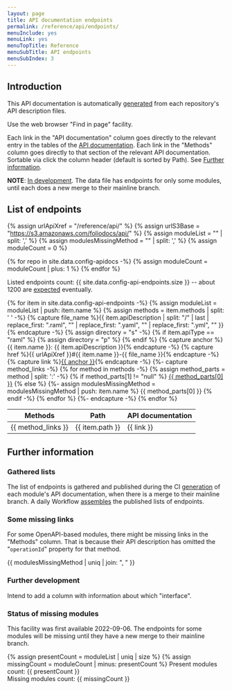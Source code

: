 ```yaml
---
layout: page
title: API documentation endpoints
permalink: /reference/api/endpoints/
menuInclude: yes
menuLink: yes
menuTopTitle: Reference
menuSubTitle: API endpoints
menuSubIndex: 3
---
```


## Introduction

This API documentation is automatically [generated](#gathered-lists) from each repository's API description files.

Use the web browser "Find in page" facility.

Each link in the "API documentation" column goes directly to the relevant entry in the tables of the [API documentation](/reference/api/).
Each link in the "Methods" column goes directly to that section of the relevant API documentation.
Sortable via click the column header (default is sorted by Path).
See [Further information](#further-information).

**NOTE**: [In development](#further-information). The data file has endpoints for only some modules, until each does a new merge to their mainline branch.

## List of endpoints

{% assign urlApiXref = "/reference/api/" %}
{% assign urlS3Base = "https://s3.amazonaws.com/foliodocs/api/" %}
{% assign moduleList = "" | split: ',' %}
{% assign modulesMissingMethod = "" | split: ',' %}
{% assign moduleCount = 0 %}

{% for repo in site.data.config-apidocs -%}
  {% assign moduleCount = moduleCount | plus: 1 %}
{% endfor %}

Listed endpoints count: {{ site.data.config-api-endpoints.size }}
-- about 1200 are [expected](#status-of-missing-modules) eventually.

<table class="sortable asc">
  <thead>
    <tr>
      <th title="Endpoint methods" class="no-sort"> Methods </th>
      <th id="ep-path" title="Endpoint path"> Path </th>
      <th id="api-doc" title="API documentation"> API documentation </th>
    </tr>
  </thead>
  <tbody>
{% for item in site.data.config-api-endpoints -%}
  {% assign moduleList = moduleList | push: item.name %}
  {% assign methods = item.methods | split: ' ' -%}
  {% capture file_name %}{{ item.apiDescription | split: "/" | last | replace_first: ".raml", "" | replace_first: ".yaml", "" | replace_first: ".yml", "" }}{% endcapture -%}
  {% assign directory = "s" -%}
  {% if item.apiType == "raml" %}
    {% assign directory = "p" %}
  {% endif %}
  {% capture anchor %}{{ item.name }}: {{ item.apiDescription }}{% endcapture -%}
  {% capture href %}{{ urlApiXref }}#{{ item.name }}-{{ file_name }}{% endcapture -%}
  {% capture link %}<a href="{{ href }}">{{ anchor }}</a>{% endcapture -%}
  {%- capture method_links -%}
    {% for method in methods -%}
      {% assign method_parts = method | split: ':' -%}
      {% if method_parts[1] != "null" %}
        <a href="{{ urlS3Base }}{{ item.name }}/{{ directory }}/{{ file_name }}.html#{{ method_parts[1] }}">{{ method_parts[0] }}</a>
      {% else %}
        {%- assign modulesMissingMethod = modulesMissingMethod | push: item.name %}
        {{ method_parts[0] }}
      {% endif -%}
    {% endfor %}
  {%- endcapture -%}
  <tr>
    <td> {{ method_links }} </td>
    <td> {{ item.path }} </td>
    <td> {{ link }} </td>
  </tr>
{% endfor %}
  </tbody>
</table>
<script src="https://tofsjonas.github.io/sortable/sortable.min.js"></script>
<script>
  window.addEventListener('load', function () {
    const el = document.getElementById('ep-path')
    if (el) {
      el.click()
    }
  })
</script>

## Further information

### Gathered lists

The list of endpoints is gathered and published during the CI [generation](/reference/api/#generated-during-ci) of each module's API documentation, when there is a merge to their mainline branch.
A daily Workflow [assembles](/reference/api/#explain-gather-config) the published lists of endpoints.

### Some missing links

For some OpenAPI-based modules, there might be missing links in the "Methods" column.
That is because their API description has omitted the "`operationId`" property for that method.

{{ modulesMissingMethod | uniq | join: ", " }}

### Further development

Intend to add a column with information about which "interface".

### Status of missing modules

This facility was first available 2022-09-06. The endpoints for some modules will be missing until they have a new merge to their mainline branch.

{% assign presentCount = moduleList | uniq | size %}
{% assign missingCount = moduleCount | minus: presentCount %}
Present modules count: {{ presentCount }} \
Missing modules count: {{ missingCount }}

<div class="folio-spacer-content"></div>
